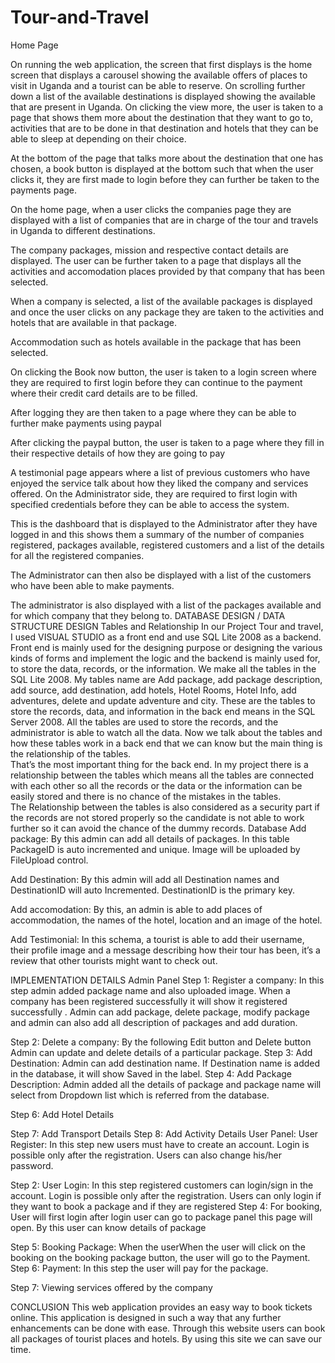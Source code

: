 # Tour-and-Travel

Home Page






On running the web application, the screen that first displays is the home screen that displays a carousel showing the available offers of places to visit in Uganda and a tourist can be able to reserve.
On scrolling further down a list of the available destinations is displayed showing the available that are present in Uganda.
On clicking the view more, the user is taken to a page that shows them more about the destination that they want to go to, activities that are to be done in that destination and hotels that they can be able to sleep at depending on their choice.

At the bottom of the page that talks more about the destination that one has chosen, a book button is displayed at the bottom such that when the user clicks it, they are first made to login before they can further be taken to the payments page.




On the home page, when a user clicks the companies page they are displayed with a list of companies that are in charge of the tour and travels in Uganda to different destinations.



The company packages, mission and respective contact details are displayed. The user can be further taken to a page that displays all the activities and accomodation places provided by that company that has been selected.




When a company is selected, a list of the available packages is displayed and once the user clicks on any package they are taken to the activities and hotels that are available in that package.

Accommodation such as hotels available in the package that has been selected.




On clicking the Book now button, the user is taken to a login screen where they are required to first login before they can continue to the payment where their credit card details are to be filled.





After logging they are then taken to a page where they can be able to further make payments using paypal



After clicking the paypal button, the user is taken to a page where they fill in their respective details of how they are going to pay



A testimonial page appears where a list of previous customers who have enjoyed the service talk about how they liked the company and services offered.
On the Administrator side, they are required to first login with specified credentials before they can be able to access the system.





This is the dashboard that is displayed to the Administrator after they have logged in and this shows them a summary of the number of companies registered, packages available, registered customers and a list of the details for all the registered companies.





The Administrator can then also be displayed with a list of the customers who have been able to make payments.

The administrator is also displayed with a list of the packages available and for which company that they belong to.
DATABASE DESIGN / DATA STRUCTURE DESIGN
Tables and Relationship  In our Project Tour and travel, I used VISUAL STUDIO  as a front end and use SQL Lite 2008 as a backend.  Front end is mainly used for the designing purpose or designing the various kinds of forms and implement the logic and the backend is mainly used for, to store the data, records, or the information. We make all the tables in the SQL Lite 2008. 
My tables name are Add package, add package description, add source, add destination, add hotels, Hotel Rooms, Hotel Info, add adventures, delete and update adventure and city. These are the tables to store the records, data, and information in the back end means in the SQL Server 2008.
All the tables are used to store the records, and the administrator is able to watch all the data. Now we talk about the tables and how these tables work in a back end that we can know but the main thing is the relationship of the tables.  
That’s the most important thing for the back end. In my project there is a relationship between the tables which means all the tables are connected with each other so all the records or the data or the information can be easily stored and there is no chance of the mistakes in the tables.  
The Relationship between the tables is also considered as a security part if the records are not stored properly so the candidate is not able to work further so it can avoid the chance of the dummy records. 
Database
Add package: By this admin can add all details of packages. In this table PackageID is auto incremented and unique. Image will be uploaded by FileUpload control.
 
Add Destination: By this admin will add all Destination names and DestinationID will auto Incremented. DestinationID is the primary key.


Add accomodation: By this, an admin is able to add places of accommodation, the names of the hotel, location and an image of the hotel.

Add Testimonial: In this schema, a tourist is able to add their username, their profile image and a message describing how their tour has been, it’s a review that other tourists might want to check out. 
 



IMPLEMENTATION DETAILS
Admin Panel
Step 1: Register a company: In this step admin added package name and also uploaded image. When a company has been registered successfully it will show it registered successfully . Admin can add package, delete package, modify package and admin can also add all description of packages and add duration.

Step 2: Delete a company: By the following Edit button and Delete button Admin can update and delete details of a particular package. 
Step 3: Add Destination: Admin can add destination name. If Destination name is added in the database, it will show Saved in the label.
Step 4: Add Package Description: Admin added all the details of package and package name will select from Dropdown list which is referred from the database. 

Step 6: Add Hotel Details

Step 7: Add Transport Details
Step 8: Add Activity Details
User Panel: 
User Register: In this step new users must have to create an account. Login is possible only after the registration. Users can also change his/her password.

Step 2:  User Login: In this step registered customers can login/sign in the account. Login is possible only after the registration. Users can only login if they want to book a package and if they are registered 
Step 4: For booking, User will first login after login user can go to package panel this page will open. By this user can know details of package

Step 5: Booking Package: When the userWhen the user will click on the booking on the booking package button,  the user will go to the Payment.
Step 6: Payment: In this step the user will pay for the package.

Step 7: Viewing  services offered by the company

CONCLUSION
This web application provides an easy way to book tickets online. This application is designed in such a way that any further enhancements can be done with ease. Through this website users can book all packages of tourist places and hotels. By using this site we can save our time.




